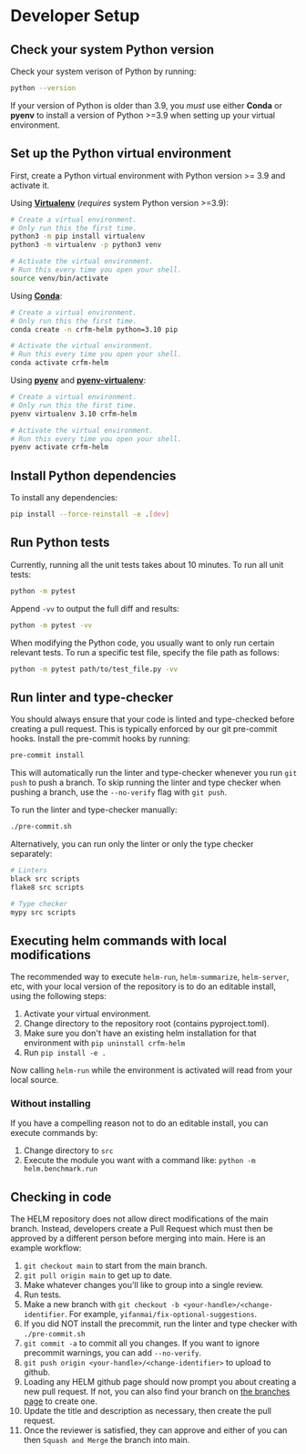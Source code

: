 # Developer Setup

## Check your system Python version

Check your system verison of Python by running:

```bash
python --version
```

If your version of Python is older than 3.9, you _must_ use either **Conda** or **pyenv** to install a version of Python >=3.9 when setting up your virtual environment.

## Set up the Python virtual environment

First, create a Python virtual environment with Python version >= 3.9 and activate it.

Using [**Virtualenv**](https://docs.python.org/3/library/venv.html#creating-virtual-environments) (*requires* system Python version >=3.9):

```bash
# Create a virtual environment.
# Only run this the first time.
python3 -m pip install virtualenv
python3 -m virtualenv -p python3 venv

# Activate the virtual environment.
# Run this every time you open your shell.
source venv/bin/activate
```

Using [**Conda**](https://conda.io/projects/conda/en/latest/user-guide/tasks/manage-environments.html):

```bash
# Create a virtual environment.
# Only run this the first time.
conda create -n crfm-helm python=3.10 pip

# Activate the virtual environment.
# Run this every time you open your shell.
conda activate crfm-helm
```

Using [**pyenv**](https://github.com/pyenv/pyenv) and [**pyenv-virtualenv**](https://github.com/pyenv/pyenv-virtualenv):

```bash
# Create a virtual environment.
# Only run this the first time.
pyenv virtualenv 3.10 crfm-helm

# Activate the virtual environment.
# Run this every time you open your shell.
pyenv activate crfm-helm
```

## Install Python dependencies

To install any dependencies:

```bash
pip install --force-reinstall -e .[dev]
```

## Run Python tests

Currently, running all the unit tests takes about 10 minutes. To run all unit tests:

```bash
python -m pytest
```

Append `-vv` to output the full diff and results:

```bash
python -m pytest -vv
```

When modifying the Python code, you usually want to only run certain relevant tests. To run a specific test file, specify the file path as follows:

```bash
python -m pytest path/to/test_file.py -vv
```

## Run linter and type-checker

You should always ensure that your code is linted and type-checked before creating a pull request. This is typically enforced by our git pre-commit hooks. Install the pre-commit hooks by running:

```bash
pre-commit install
```

This will automatically run the linter and type-checker whenever you run `git push` to push a branch. To skip running the linter and type checker when pushing a branch, use the `--no-verify` flag with `git push`.

To run the linter and type-checker manually:

```bash
./pre-commit.sh
```

Alternatively, you can run only the linter or only the type checker separately:

```bash
# Linters
black src scripts
flake8 src scripts

# Type checker
mypy src scripts
```

## Executing helm commands with local modifications

The recommended way to execute `helm-run`, `helm-summarize`, `helm-server`, etc, with your local version of the repository is to do an editable install, using the following steps:

1. Activate your virtual environment.
1. Change directory to the repository root (contains pyproject.toml).
1. Make sure you don't have an existing helm installation for that environment with `pip uninstall crfm-helm`
1. Run `pip install -e .`

Now calling `helm-run` while the environment is activated will read from your local source.

### Without installing

If you have a compelling reason not to do an editable install, you can execute commands by:

1. Change directory to `src`
1. Execute the module you want with a command like: `python -m helm.benchmark.run`

## Checking in code

The HELM repository does not allow direct modifications of the main branch. Instead, developers create a Pull Request which must then be approved by a different person before merging into main. Here is an example workflow:

1. `git checkout main` to start from the main branch.
1. `git pull origin main` to get up to date.
1. Make whatever changes you'll like to group into a single review.
1. Run tests.
1. Make a new branch with `git checkout -b <your-handle>/<change-identifier`. For example, `yifanmai/fix-optional-suggestions`.
1. If you did NOT install the precommit, run the linter and type checker with `./pre-commit.sh`
1. `git commit -a` to commit all you changes. If you want to ignore precommit warnings,  you can add `--no-verify`.
1. `git push origin <your-handle>/<change-identifier>` to upload to github.
1. Loading any HELM github page should now prompt you about creating a new pull request. If not, you can also find your branch on [the branches page](https://github.com/stanford-crfm/helm/branches) to create one.
1. Update the title and description as necessary, then create the pull request.
1. Once the reviewer is satisfied, they can approve and either of you can then `Squash and Merge` the branch into main.
